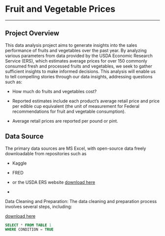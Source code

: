 # Fruit and Vegetable Prices
---

## Project Overview

This data analysis project aims to generate insights into the sales performance of fruits and vegetables over the past year. By analyzing various parameters from data provided by the USDA Economic Research Service (ERS), which estimates average prices for over 150 commonly consumed fresh and processed fruits and vegetables, we seek to gather sufficient insights to make informed decisions. This analysis will enable us to tell compelling stories through our data insights, addressing questions such as:

  - How much do fruits and vegetables cost?
  
  - Reported estimates include each product’s average retail price and price per edible cup equivalent (the unit of measurement for Federal recommendations for fruit and vegetable consumption).
    
  - Average retail prices are reported per pound or pint.

## Data Source

The primary data sources are MS Excel, with open-source data freely downloadable from repositories such as 

  - Kaggle
  
  - FRED
  
  -   or the USDA ERS website [download here](https://www.ers.usda.gov/data-products/fruit-and-vegetable-prices.aspx)

  -   
Data Cleaning and Preparation: The data cleaning and preparation process involves several steps, including:



[download here](https://www.microsoft.com)


``` SQL
SELECT * FROM TABLE 1
WHERE CONDITION = TRUE
```
